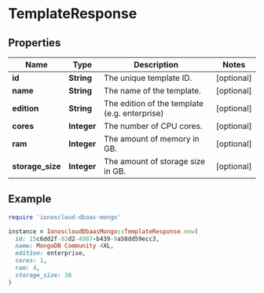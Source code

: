 # TemplateResponse

## Properties

| Name | Type | Description | Notes |
| ---- | ---- | ----------- | ----- |
| **id** | **String** | The unique template ID. | [optional] |
| **name** | **String** | The name of the template. | [optional] |
| **edition** | **String** | The edition of the template (e.g. enterprise) | [optional] |
| **cores** | **Integer** | The number of CPU cores. | [optional] |
| **ram** | **Integer** | The amount of memory in GB. | [optional] |
| **storage_size** | **Integer** | The amount of storage size in GB. | [optional] |

## Example

```ruby
require 'ionoscloud-dbaas-mongo'

instance = IonoscloudDbaasMongo::TemplateResponse.new(
  id: 15c6dd2f-02d2-4987-b439-9a58dd59ecc3,
  name: MongoDB Community 4XL,
  edition: enterprise,
  cores: 1,
  ram: 4,
  storage_size: 30
)
```

